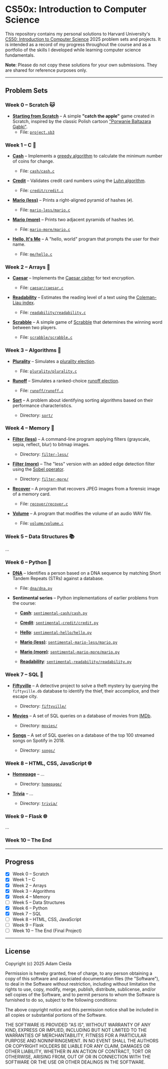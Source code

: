 # CS50x: Introduction to Computer Science

This repository contains my personal solutions to Harvard University's [CS50: Introduction to Computer Science](https://cs50.harvard.edu/x) 2025 problem sets and projects. It is intended as a record of my progress throughout the course and as a portfolio of the skills I developed while learning computer science fundamentals.

**Note**: Please do not copy these solutions for your own submissions. They are shared for reference purposes only.

---

## Problem Sets

### Week 0 – Scratch 🐱

- **[Starting from Scratch](https://cs50.harvard.edu/x/psets/0/scratch/)** – A simple **"catch the apple"** game created in Scratch, inspired by the classic Polish cartoon ["Porwanie Baltazara Gąbki"](https://en.wikipedia.org/wiki/The_Abduction_of_Balthazar_Sponge_(TV_series)).
  - File: [`project.sb3`](pset_0/project.sb3)

### Week 1 – C 🍄

- **[Cash](https://cs50.harvard.edu/x/psets/1/cash/)** – Implements a [greedy algorithm](https://en.wikipedia.org/wiki/Greedy_algorithm) to calculate the minimum number of coins for change.
  - File: [`cash/cash.c`](pset_1/cash/cash.c)

- **[Credit](https://cs50.harvard.edu/x/psets/1/credit/)** – Validates credit card numbers using the [Luhn algorithm](https://en.wikipedia.org/wiki/Luhn_algorithm).
  - File: [`credit/credit.c`](pset_1/credit/credit.c)

- **[Mario (less)](https://cs50.harvard.edu/x/psets/1/mario/less/)** – Prints a right-aligned pyramid of hashes (`#`).
  - File: [`mario-less/mario.c`](pset_1/mario-less/mario.c)

- **[Mario (more)](https://cs50.harvard.edu/x/psets/1/mario/more/)** – Prints two adjacent pyramids of hashes (`#`).
  - File: [`mario-more/mario.c`](pset_1/mario-more/mario.c)

- **[Hello, It's Me](https://cs50.harvard.edu/x/psets/1/me/)** – A "hello, world" program that prompts the user for their name.
  - File: [`me/hello.c`](pset_1/me/hello.c)

### Week 2 – Arrays 🔡

- **[Caesar](https://cs50.harvard.edu/x/psets/2/caesar/)** – Implements the [Caesar cipher](https://en.wikipedia.org/wiki/Caesar_cipher) for text encryption.
  - File: [`caesar/caesar.c`](pset_2/caesar/caesar.c)

- **[Readability](https://cs50.harvard.edu/x/psets/2/readability/)** – Estimates the reading level of a text using the [Coleman-Liau index](https://en.wikipedia.org/wiki/Coleman%E2%80%93Liau_index).
  - File: [`readability/readability.c`](pset_2/readability/readability.c)

- **[Scrabble](https://cs50.harvard.edu/x/psets/2/scrabble/)** – A simple game of [Scrabble](https://en.wikipedia.org/wiki/Scrabble) that determines the winning word between two players.
  - File: [`scrabble/scrabble.c`](pset_2/scrabble/scrabble.c)

### Week 3 – Algorithms 🔎

- **[Plurality](https://cs50.harvard.edu/x/psets/3/plurality/)** – Simulates a [plurality election](https://en.wikipedia.org/wiki/Plurality_voting).
  - File: [`plurality/plurality.c`](pset_3/plurality/plurality.c)

- **[Runoff](https://cs50.harvard.edu/x/psets/3/runoff/)** – Simulates a ranked-choice [runoff election](https://en.wikipedia.org/wiki/Instant-runoff_voting).
  - File: [`runoff/runoff.c`](pset_3/runoff/runoff.c)

- **[Sort](https://cs50.harvard.edu/x/psets/3/sort/)** – A problem about identifying sorting algorithms based on their performance characteristics.
  - Directory: [`sort/`](pset_3/sort)

### Week 4 – Memory 🧠

- **[Filter (less)](https://cs50.harvard.edu/x/psets/4/filter/less/)** – A command-line program applying filters (grayscale, sepia, reflect, blur) to bitmap images.
  - Directory: [`filter-less/`](pset_4/filter-less/)

- **[Filter (more)](https://cs50.harvard.edu/x/psets/4/filter/more/)** – The "less" version with an added edge detection filter using the [Sobel operator](https://en.wikipedia.org/wiki/Sobel_operator).
  - Directory: [`filter-more/`](pset_4/filter-more/)

- **[Recover](https://cs50.harvard.edu/x/psets/4/recover/)** – A program that recovers JPEG images from a forensic image of a memory card.
  - File: [`recover/recover.c`](pset_4/recover/recover.c)

- **[Volume](https://cs50.harvard.edu/x/psets/4/volume/)** – A program that modifies the volume of an audio WAV file.
  - File: [`volume/volume.c`](pset_4/volume/volume.c)

### Week 5 – Data Structures 📚

... 

### Week 6 – Python 🐍

- **[DNA](https://cs50.harvard.edu/x/psets/6/dna/)** – Identifies a person based on a DNA sequence by matching Short Tandem Repeats (STRs) against a database.
  - File: [`dna/dna.py`](pset_6/dna/dna.py)

- **Sentimental series** – Python implementations of earlier problems from the course:
  - **[Cash](https://cs50.harvard.edu/x/psets/6/cash/)**: [`sentimental-cash/cash.py`](pset_6/sentimental-cash/cash.py)

  - **[Credit](https://cs50.harvard.edu/x/psets/6/credit/)**: [`sentimental-credit/credit.py`](pset_6/sentimental-credit/credit.py)

  - **[Hello](https://cs50.harvard.edu/x/psets/6/hello/)**: [`sentimental-hello/hello.py`](pset_6/sentimental-hello/hello.py)

  - **[Mario (less)](https://cs50.harvard.edu/x/psets/6/mario/less/)**: [`sentimental-mario-less/mario.py`](pset_6/sentimental-mario-less/mario.py)

  - **[Mario (more)](https://cs50.harvard.edu/x/psets/6/mario/more/)**: [`sentimental-mario-more/mario.py`](pset_6/sentimental-mario-more/mario.py)

  - **[Readability](https://cs50.harvard.edu/x/psets/6/readability/)**: [`sentimental-readability/readability.py`](pset_6/sentimental-readability/readability.py)

### Week 7 – SQL 🔎

- **[Fiftyville](https://cs50.harvard.edu/x/psets/7/fiftyville/)** – A detective project to solve a theft mystery by querying the `fiftyville.db` database to identify the thief, their accomplice, and their escape city.
  - Directory: [`fiftyville/`](pset_7/fiftyville/)

- **[Movies](https://cs50.harvard.edu/x/psets/7/movies/)** – A set of SQL queries on a database of movies from [IMDb](https://www.imdb.com/).
  - Directory: [`movies/`](pset_7/movies/)

- **[Songs](https://cs50.harvard.edu/x/psets/7/songs/)** – A set of SQL queries on a database of the top 100 streamed songs on Spotify in 2018.
  - Directory: [`songs/`](pset_7/songs/)

### Week 8 – HTML, CSS, JavaScript 🌐

- **[Homepage](https://cs50.harvard.edu/x/psets/8/homepage/)** – ...
  - Directory: [`homepage/`](pset_8/homepage/)

- **[Trivia](https://cs50.harvard.edu/x/psets/8/trivia/)** – ...
  - Directory: [`trivia/`](pset_8/trivia/)

### Week 9 – Flask 🌐

... 

### Week 10 – The End

---

## Progress

- [x] Week 0 – Scratch
- [x] Week 1 – C
- [x] Week 2 – Arrays
- [x] Week 3 – Algorithms
- [x] Week 4 – Memory
- [ ] Week 5 – Data Structures
- [x] Week 6 – Python
- [x] Week 7 – SQL
- [ ] Week 8 – HTML, CSS, JavaScript
- [ ] Week 9 – Flask
- [ ] Week 10 – The End (Final Project)

---

## License

Copyright (c) 2025 Adam Cieśla

Permission is hereby granted, free of charge, to any person obtaining a copy
of this software and associated documentation files (the "Software"), to deal
in the Software without restriction, including without limitation the rights
to use, copy, modify, merge, publish, distribute, sublicense, and/or sell
copies of the Software, and to permit persons to whom the Software is
furnished to do so, subject to the following conditions:

The above copyright notice and this permission notice shall be included in all
copies or substantial portions of the Software.

THE SOFTWARE IS PROVIDED "AS IS", WITHOUT WARRANTY OF ANY KIND, EXPRESS OR
IMPLIED, INCLUDING BUT NOT LIMITED TO THE WARRANTIES OF MERCHANTABILITY,
FITNESS FOR A PARTICULAR PURPOSE AND NONINFRINGEMENT. IN NO EVENT SHALL THE
AUTHORS OR COPYRIGHT HOLDERS BE LIABLE FOR ANY CLAIM, DAMAGES OR OTHER
LIABILITY, WHETHER IN AN ACTION OF CONTRACT, TORT OR OTHERWISE, ARISING FROM,
OUT OF OR IN CONNECTION WITH THE SOFTWARE OR THE USE OR OTHER DEALINGS IN THE
SOFTWARE.